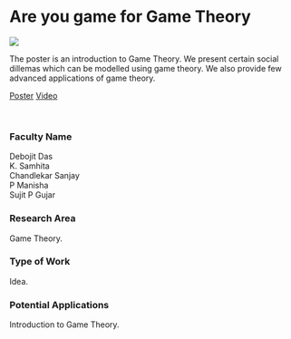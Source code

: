 # Are you game for Game Theory

![](https://i.imgur.com/9VRMLAk.png)

The poster is an introduction to Game Theory. We present certain social dillemas which can be modelled using game theory. We also provide few advanced applications of game theory.

[Poster](15.%20Are%20you%20game%20for%20Game%20Theory%20-.pdf)
[Video](https://youtu.be/Rggz_nHJsaM)

<br>


### Faculty Name

Debojit Das<br>
K. Samhita<br>
Chandlekar Sanjay<br>
P Manisha<br>
Sujit P Gujar


### Research Area

Game Theory.


### Type of Work

Idea.


### Potential Applications

Introduction to Game Theory.
